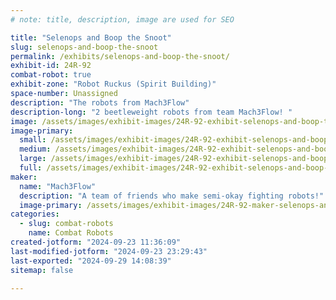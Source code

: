 ```yaml
---
# note: title, description, image are used for SEO

title: "Selenops and Boop the Snoot"
slug: selenops-and-boop-the-snoot
permalink: /exhibits/selenops-and-boop-the-snoot/
exhibit-id: 24R-92
combat-robot: true
exhibit-zone: "Robot Ruckus (Spirit Building)"
space-number: Unassigned
description: "The robots from Mach3Flow"
description-long: "2 beetleweight robots from team Mach3Flow! "
image: /assets/images/exhibit-images/24R-92-exhibit-selenops-and-boop-the-snoot-43-img-5946-2129-large.jpeg
image-primary: 
  small: /assets/images/exhibit-images/24R-92-exhibit-selenops-and-boop-the-snoot-43-img-5946-2129-small.jpeg
  medium: /assets/images/exhibit-images/24R-92-exhibit-selenops-and-boop-the-snoot-43-img-5946-2129-medium.jpeg
  large: /assets/images/exhibit-images/24R-92-exhibit-selenops-and-boop-the-snoot-43-img-5946-2129-large.jpeg
  full: /assets/images/exhibit-images/24R-92-exhibit-selenops-and-boop-the-snoot-43-img-5946-2129-full.jpeg
maker: 
  name: "Mach3Flow"
  description: "A team of friends who make semi-okay fighting robots!"
  image-primary: /assets/images/exhibit-images/24R-92-maker-selenops-and-boop-the-snoot-img-5946-medium.jpeg
categories: 
  - slug: combat-robots
    name: Combat Robots
created-jotform: "2024-09-23 11:36:09"
last-modified-jotform: "2024-09-23 23:29:43"
last-exported: "2024-09-29 14:08:39"
sitemap: false

---
```

